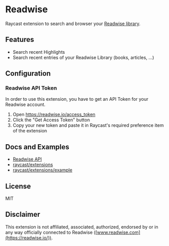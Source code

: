 # Readwise

Raycast extension to search and browser your [Readwise library](https://readwise.io/).

## Features

- Search recent Highlights
- Search recent entries of your Readwise Library (books, articles, ...)

## Configuration

### Readwise API Token

In order to use this extension, you have to get an API Token for your Readwise
account.

1. Open <https://readwise.io/access_token>
2. Click the "Get Access Token" button
3. Copy your new token and paste it in Raycast's required preference item of the extension

## Docs and Examples

- [Readwise API](https://readwise.io/api_deets)
- [raycast/extensions](https://github.com/raycast/extensions/tree/main/extensions)
- [raycast/extensions/example](https://github.com/raycast/extensions/tree/main/examples)

## License

MIT

## Disclaimer

This extension is not affiliated, associated, authorized, endorsed by or in any way officially connected to Readwise ([www.readwise.com](https://readwise.io/)).
